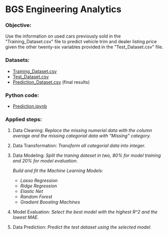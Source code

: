 # BGS Engineering Analytics
### Objective: 
Use the information on used cars previously sold in the "Training_Dataset.csv" file to predict vehicle trim and dealer listing price given the other twenty-six variables provided in the "Test_Dataset.csv" file.

### Datasets: 
- [Training_Dataset.csv](https://github.com/cmunwong/BGS-Engineering-Analytics/blob/main/Training_Dataset.csv)
- [Test_Dataset.csv](https://github.com/cmunwong/BGS-Engineering-Analytics/blob/main/Test_Dataset.csv)
- [Prediction_Dataset.csv](https://github.com/cmunwong/BGS-Engineering-Analytics/blob/main/Prediction_Dataset.csv) (final results)

### Python code:
- [Prediction.ipynb](https://github.com/cmunwong/BGS-Engineering-Analytics/blob/main/Prediction.ipynb)

### Applied steps:
1. Data Cleaning: *Replace the missing numerial data with the column average and the missing categorial data with "Missing" category.*
2. Data Transformation: *Transform all categorial data into integer.*
3. Data Modeling: *Split the traning dateset in two, 80% for model training and 20% for model evaluation.*

   *Build and fit the Machine Learning Models:*
   - *Lasso Regression*
   - *Ridge Regression*
   - *Elastic Net*
   - *Random Forest*
   - *Gradient Boosting Machines*
     
5. Model Evaluation: *Select the best model with the highest R^2 and the lowest MAE.*
6. Data Prediction: *Predict the test dataset using the selected model.*
